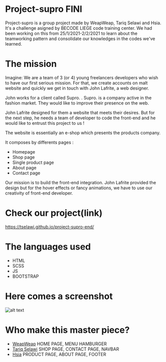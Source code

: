 # Project-supro FINI
Project-supro is a group project made by WeapWeap, Tariq Selawi and Hsia. It's a challenge asigned by BECODE LIEGE code training center. We had been working on this from 25/1/2021-2/2/2021 to learn about the teamworking pattern and consolidate our knowledges in the codes we've learned.

# The mission
Imagine:
We are a team of 3 (or 4) young freelancers developers who wish to have our first serious mission. For that, we create accounts on malt website and quickly we get in touch with John Lafrite, a web designer.

John works for a client called Supro. . Supro. is a company active in the fashion market. They would like to improve their presence on the web.

John Lafrite designed for them a website that meets their desires. But for the next step, he needs a team of developer to code the front-end and he would like to entrust this project to us !

The website is essentially an e-shop which presents the products company.

It composes by differents pages :

  * Homepage
  * Shop page
  * Single product page
  * About page
  * Contact page

Our mission is to build the front-end integration. John Lafrite provided the design but for the hover effects or fancy animations, we have to use our creativity of front-end developer.

# Check our project(link)
https://tselawi.github.io/project-supro-end/

# The languages used
 * HTML
 * SCSS
 * JS
 * BOOTSTRAP
 
# Here comes a screenshot

![alt text](https://github.com/Tselawi/project-supro/blob/development/screenshot.png "on est fort!")

# Who make this master piece?
* [WeapWeap](https://github.com/ChardonFrancois)
HOME PAGE, MENU HAMBURGER
* [Tariq Selawi](https://github.com/Tselawi)
SHOP PAGE, CONTACT PAGE, NAVBAR
* [Hsia](https://github.com/yunhsiaho)
PRODUCT PAGE, ABOUT PAGE, FOOTER

